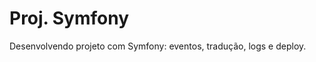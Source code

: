 <h1>Proj. Symfony</h1>

<p>Desenvolvendo projeto com Symfony: eventos, tradução, logs e deploy.</p>
